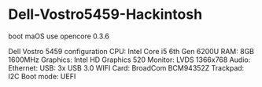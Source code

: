 # Dell-Vostro5459-Hackintosh
boot maOS use opencore 0.3.6 

Dell Vostro 5459 configuration
CPU: Intel Core i5 6th Gen 6200U
RAM: 8GB 1600MHz
Graphics: Intel HD Graphics 520
Monitor: LVDS 1366x768
Audio: 
Ethernet: 
USB: 3x USB 3.0
WIFI Card: BroadCom BCM94352Z
Trackpad: I2C
Boot mode: UEFI
